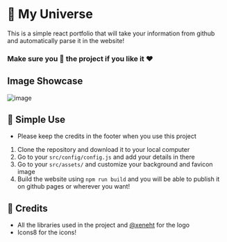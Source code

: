 # 🔱 My Universe

This is a simple react portfolio that will take your information from github and automatically parse it in the website!


### Make sure you 🌟 the project if you like it ❤

## Image Showcase

![image](https://cdn.discordapp.com/attachments/903283950267564094/1162006179489251459/image.png)
## 🌳 Simple Use

* Please keep the credits in the footer when you use this project

1. Clone the repository and download it to your local computer
2. Go to your `src/config/config.js` and add your details in there
3. Go to your `src/assets/` and customize your background and favicon image
4. Build the website using `npm run build` and you will be able to publish it on github pages or wherever you want!

## 💫 Credits

* All the libraries used in the project and [@xeneht](https://github.com/xeneht) for the logo
* Icons8 for the icons!